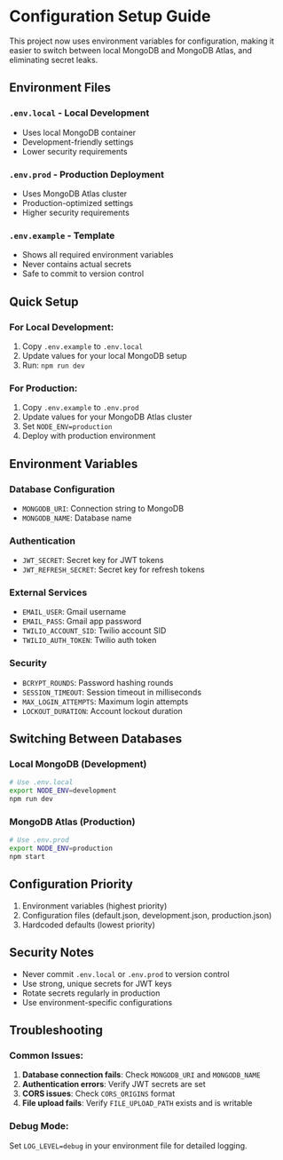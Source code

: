 # Configuration Setup Guide

This project now uses environment variables for configuration, making it easier to switch between local MongoDB and MongoDB Atlas, and eliminating secret leaks.

## Environment Files

### `.env.local` - Local Development
- Uses local MongoDB container
- Development-friendly settings
- Lower security requirements

### `.env.prod` - Production Deployment
- Uses MongoDB Atlas cluster
- Production-optimized settings
- Higher security requirements

### `.env.example` - Template
- Shows all required environment variables
- Never contains actual secrets
- Safe to commit to version control

## Quick Setup

### For Local Development:
1. Copy `.env.example` to `.env.local`
2. Update values for your local MongoDB setup
3. Run: `npm run dev`

### For Production:
1. Copy `.env.example` to `.env.prod`
2. Update values for your MongoDB Atlas cluster
3. Set `NODE_ENV=production`
4. Deploy with production environment

## Environment Variables

### Database Configuration
- `MONGODB_URI`: Connection string to MongoDB
- `MONGODB_NAME`: Database name

### Authentication
- `JWT_SECRET`: Secret key for JWT tokens
- `JWT_REFRESH_SECRET`: Secret key for refresh tokens

### External Services
- `EMAIL_USER`: Gmail username
- `EMAIL_PASS`: Gmail app password
- `TWILIO_ACCOUNT_SID`: Twilio account SID
- `TWILIO_AUTH_TOKEN`: Twilio auth token

### Security
- `BCRYPT_ROUNDS`: Password hashing rounds
- `SESSION_TIMEOUT`: Session timeout in milliseconds
- `MAX_LOGIN_ATTEMPTS`: Maximum login attempts
- `LOCKOUT_DURATION`: Account lockout duration

## Switching Between Databases

### Local MongoDB (Development)
```bash
# Use .env.local
export NODE_ENV=development
npm run dev
```

### MongoDB Atlas (Production)
```bash
# Use .env.prod
export NODE_ENV=production
npm start
```

## Configuration Priority

1. Environment variables (highest priority)
2. Configuration files (default.json, development.json, production.json)
3. Hardcoded defaults (lowest priority)

## Security Notes

- Never commit `.env.local` or `.env.prod` to version control
- Use strong, unique secrets for JWT keys
- Rotate secrets regularly in production
- Use environment-specific configurations

## Troubleshooting

### Common Issues:
1. **Database connection fails**: Check `MONGODB_URI` and `MONGODB_NAME`
2. **Authentication errors**: Verify JWT secrets are set
3. **CORS issues**: Check `CORS_ORIGINS` format
4. **File upload fails**: Verify `FILE_UPLOAD_PATH` exists and is writable

### Debug Mode:
Set `LOG_LEVEL=debug` in your environment file for detailed logging.
